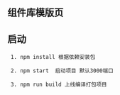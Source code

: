 

## 组件库模版页


## 启动
```
 1. npm install 根据依赖安装包

 2. npm start  启动项目 默认3000端口

 3. npm run build 上线编译打包项目
```





